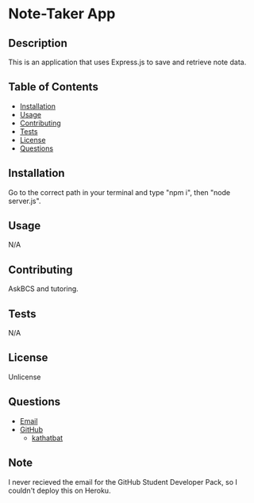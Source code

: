 # Note-Taker App

## Description 
This is an application that uses Express.js to save and retrieve note data.

## Table of Contents
- [Installation](#installation) 
- [Usage](#usage)
- [Contributing](#contributing)
- [Tests](#tests)
- [License](#license)
- [Questions](#questions)

## Installation 
Go to the correct path in your terminal and type "npm i", then "node server.js".

## Usage 
N/A

## Contributing 
AskBCS and tutoring.

## Tests 
N/A

## License 
Unlicense

## Questions 
- [Email](#questions)
- [GitHub](#questions)
  * [kathatbat](https://github.com/kathatbat)

 ## Note
 I never recieved the email for the GitHub Student Developer Pack, so I couldn't deploy this on Heroku. 
